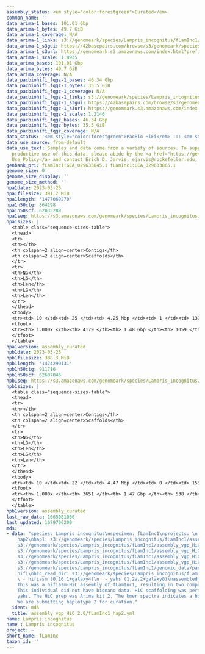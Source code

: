 ```yaml
---
assembly_status: <em style="color:forestgreen">Curated</em>
common_name: ''
data_arima-1_bases: 101.01 Gbp
data_arima-1_bytes: 49.7 GiB
data_arima-1_coverage: N/A
data_arima-1_links: s3://genomeark/species/Lampris_incognitus/fLamInc1/genomic_data/arima/<br>
data_arima-1_s3gui: https://42basepairs.com/browse/s3/genomeark/species/Lampris_incognitus/fLamInc1/genomic_data/arima/
data_arima-1_s3url: https://genomeark.s3.amazonaws.com/index.html?prefix=species/Lampris_incognitus/fLamInc1/genomic_data/arima/
data_arima-1_scale: 1.8935
data_arima_bases: 101.01 Gbp
data_arima_bytes: 49.7 GiB
data_arima_coverage: N/A
data_pacbiohifi_fqgz-1_bases: 46.34 Gbp
data_pacbiohifi_fqgz-1_bytes: 35.5 GiB
data_pacbiohifi_fqgz-1_coverage: N/A
data_pacbiohifi_fqgz-1_links: s3://genomeark/species/Lampris_incognitus/fLamInc1/genomic_data/pacbio_hifi/<br>
data_pacbiohifi_fqgz-1_s3gui: https://42basepairs.com/browse/s3/genomeark/species/Lampris_incognitus/fLamInc1/genomic_data/pacbio_hifi/
data_pacbiohifi_fqgz-1_s3url: https://genomeark.s3.amazonaws.com/index.html?prefix=species/Lampris_incognitus/fLamInc1/genomic_data/pacbio_hifi/
data_pacbiohifi_fqgz-1_scale: 1.2146
data_pacbiohifi_fqgz_bases: 46.34 Gbp
data_pacbiohifi_fqgz_bytes: 35.5 GiB
data_pacbiohifi_fqgz_coverage: N/A
data_status: '<em style="color:forestgreen">PacBio HiFi</em> ::: <em style="color:forestgreen">Arima</em>'
data_use_source: from-default
data_use_text: Samples and data come from a variety of sources. To support fair and
  productive use of this data, please abide by the <a href="https://genome10k.soe.ucsc.edu/data-use-policies/">Data
  Use Policy</a> and contact Erich D. Jarvis, ejarvis@rockefeller.edu, with any questions.
genbank_pri: fLamInc1:GCA_029633845.1 fLamInc1:GCA_029633865.1
genome_size: 0
genome_size_display: ''
genome_size_method: ''
hpa1date: 2023-03-25
hpa1filesize: 391.2 MiB
hpa1length: '1477069270'
hpa1n50ctg: 864198
hpa1n50scf: 62035289
hpa1seq: https://s3.amazonaws.com/genomeark/species/Lampris_incognitus/fLamInc1/assembly_curated/fLamInc1.hap1.decon.20230325.fasta.gz
hpa1sizes: |
  <table class="sequence-sizes-table">
  <thead>
  <tr>
  <th></th>
  <th colspan=2 align=center>Contigs</th>
  <th colspan=2 align=center>Scaffolds</th>
  </tr>
  <tr>
  <th>NG</th>
  <th>LG</th>
  <th>Len</th>
  <th>LG</th>
  <th>Len</th>
  </tr>
  </thead>
  <tbody>
  <tr><td> 10 </td><td> 25 </td><td> 4.25 Mbp </td><td> 1 </td><td> 137.31 Mbp </td></tr><tr><td> 20 </td><td> 74 </td><td> 2.29 Mbp </td><td> 2 </td><td> 112.01 Mbp </td></tr><tr><td> 30 </td><td> 152 </td><td> 1.60 Mbp </td><td> 3 </td><td> 77.21 Mbp </td></tr><tr><td> 40 </td><td> 261 </td><td> 1.17 Mbp </td><td> 5 </td><td> 68.27 Mbp </td></tr><tr style="background-color:#cccccc;"><td> 50 </td><td> 409 </td><td style="background-color:#ff8888;"> 0.86 Mbp </td><td> 8 </td><td style="background-color:#88ff88;"> 62.04 Mbp </td></tr><tr><td> 60 </td><td> 604 </td><td> 0.65 Mbp </td><td> 10 </td><td> 58.11 Mbp </td></tr><tr><td> 70 </td><td> 868 </td><td> 483.98 Kbp </td><td> 13 </td><td> 46.14 Mbp </td></tr><tr><td> 80 </td><td> 1236 </td><td> 324.08 Kbp </td><td> 16 </td><td> 42.80 Mbp </td></tr><tr><td> 90 </td><td> 1860 </td><td> 169.05 Kbp </td><td> 20 </td><td> 26.98 Mbp </td></tr><tr><td> 100 </td><td> 4178 </td><td> 1.21 Kbp </td><td> 1058 </td><td> 10.54 Kbp </td></tr></tbody>
  <tfoot>
  <tr><th> 1.000x </th><th> 4179 </th><th> 1.48 Gbp </th><th> 1059 </th><th> 1.48 Gbp </th></tr>
  </tfoot>
  </table>
hpa1version: assembly_curated
hpb1date: 2023-03-25
hpb1filesize: 388.3 MiB
hpb1length: '1474299131'
hpb1n50ctg: 911716
hpb1n50scf: 62607046
hpb1seq: https://s3.amazonaws.com/genomeark/species/Lampris_incognitus/fLamInc1/assembly_curated/fLamInc1.hap2.cur.20230325.fasta.gz
hpb1sizes: |
  <table class="sequence-sizes-table">
  <thead>
  <tr>
  <th></th>
  <th colspan=2 align=center>Contigs</th>
  <th colspan=2 align=center>Scaffolds</th>
  </tr>
  <tr>
  <th>NG</th>
  <th>LG</th>
  <th>Len</th>
  <th>LG</th>
  <th>Len</th>
  </tr>
  </thead>
  <tbody>
  <tr><td> 10 </td><td> 22 </td><td> 4.47 Mbp </td><td> 0 </td><td> 155.00 Mbp </td></tr><tr><td> 20 </td><td> 66 </td><td> 2.66 Mbp </td><td> 1 </td><td> 152.47 Mbp </td></tr><tr><td> 30 </td><td> 136 </td><td> 1.70 Mbp </td><td> 3 </td><td> 75.57 Mbp </td></tr><tr><td> 40 </td><td> 238 </td><td> 1.22 Mbp </td><td> 5 </td><td> 69.76 Mbp </td></tr><tr style="background-color:#cccccc;"><td> 50 </td><td> 377 </td><td style="background-color:#ff8888;"> 0.91 Mbp </td><td> 7 </td><td style="background-color:#88ff88;"> 62.61 Mbp </td></tr><tr><td> 60 </td><td> 564 </td><td> 0.68 Mbp </td><td> 9 </td><td> 60.22 Mbp </td></tr><tr><td> 70 </td><td> 819 </td><td> 491.58 Kbp </td><td> 12 </td><td> 54.96 Mbp </td></tr><tr><td> 80 </td><td> 1177 </td><td> 335.25 Kbp </td><td> 15 </td><td> 48.45 Mbp </td></tr><tr><td> 90 </td><td> 1768 </td><td> 180.54 Kbp </td><td> 18 </td><td> 40.30 Mbp </td></tr><tr><td> 100 </td><td> 3650 </td><td> 1.03 Kbp </td><td> 537 </td><td> 12.34 Kbp </td></tr></tbody>
  <tfoot>
  <tr><th> 1.000x </th><th> 3651 </th><th> 1.47 Gbp </th><th> 538 </th><th> 1.47 Gbp </th></tr>
  </tfoot>
  </table>
hpb1version: assembly_curated
last_raw_data: 1665081066
last_updated: 1679706200
mds:
- data: "species: Lampris incognitus\nspecimen: fLamInc1\nprojects: \n  - vgp\nhaplotype_to_curate:
    hap2\nhap1: s3://genomeark/species/Lampris_incognitus/fLamInc1/assembly_vgp_HiC_2.0/fLamInc1.HiC.hap1.20230206.fasta.gz\nhap2:
    s3://genomeark/species/Lampris_incognitus/fLamInc1/assembly_vgp_HiC_2.0/fLamInc1.HiC.hap2.20230206.fasta.gz\npretext_hap1:
    s3://genomeark/species/Lampris_incognitus/fLamInc1/assembly_vgp_HiC_2.0/evaluation/hap1/pretext/fLamInc1_hap1__s2_heatmap.pretext\npretext_hap2:
    s3://genomeark/species/Lampris_incognitus/fLamInc1/assembly_vgp_HiC_2.0/evaluation/hap2/pretext/fLamInc1_hap2__s2_heatmap.pretext\nkmer_spectra_img:
    s3://genomeark/species/Lampris_incognitus/fLamInc1/assembly_vgp_HiC_2.0/evaluation/merqury/fLamInc1_png/\npacbio_read_dir:
    s3://genomeark/species/Lampris_incognitus/fLamInc1/genomic_data/pacbio_hifi/\npacbio_read_type:
    hifi\nhic_read_dir: s3://genomeark/species/Lampris_incognitus/fLamInc1/genomic_data/arima/\npipeline:\n
    \ - hifiasm (0.16.1+galaxy4)\n  - yahs (1.2a.2+galaxy0)\nassembled_by_group: Rockefeller\nnotes:
    This was a hifiasm-HiC assembly of fLamInc1, resulting in two complete haplotypes.
    This individual did not have bionano data. HiC scaffolding was performed with
    yahs. The HiC prep was Arima kit 2. The kmer spectra indicates a homogametic specimen.
    We are submitting haplotype 2 for curation."
  ident: md5
  title: assembly_vgp_HiC_2.0/fLamInc1_hap2.yml
name: Lampris incognitus
name_: Lampris_incognitus
project: ~
short_name: fLamInc
taxon_id: ''
---
```

